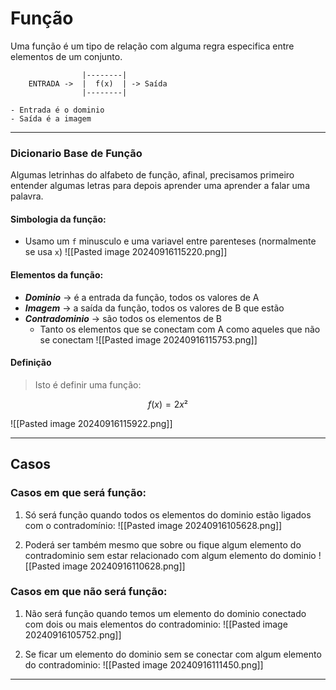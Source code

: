 # Função 

Uma função é um tipo de relação com alguma regra especifica entre elementos de um conjunto.

```
				|--------|
	ENTRADA ->  |  f(x)  | -> Saída
				|--------|

- Entrada é o dominio
- Saída é a imagem
``` 
 

---

### Dicionario Base de Função
Algumas letrinhas do alfabeto de função, afinal, precisamos primeiro entender  algumas letras para depois aprender uma aprender a falar uma palavra.

#### Simbologia da função:
- Usamo um `f` minusculo e uma variavel entre parenteses (normalmente se usa `x`)
![[Pasted image 20240916115220.png]]

#### Elementos da função:
- ***Dominio*** -> é a entrada da função, todos os valores de A
- ***Imagem*** -> a saída da função, todos os valores de B que estão
- ***Contradominio*** -> são todos os elementos de B
	- Tanto os elementos que se conectam com A como aqueles que não se conectam
![[Pasted image 20240916115753.png]]

#### Definição

>  Isto é definir uma função:

$$f(x) = 2x²$$

![[Pasted image 20240916115922.png]]	

---

## Casos

### Casos em que será função:
1. Só será função quando todos os elementos do dominio estão ligados com o contradomínio:
![[Pasted image 20240916105628.png]]

2. Poderá ser também mesmo que sobre ou fique algum elemento do contradominio sem estar relacionado com algum elemento do dominio
![[Pasted image 20240916110628.png]]


### Casos em que não será função:
1. Não será função quando temos um elemento do dominio conectado com dois ou mais elementos do contradominio:
![[Pasted image 20240916105752.png]]

2. Se ficar um elemento do dominio sem se conectar com algum elemento do contradominio:
![[Pasted image 20240916111450.png]]

---

